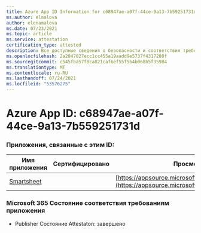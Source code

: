 ```yaml
---
title: Azure App ID Information for c68947ae-a07f-44ce-9a13-7b59251731d
ms.author: elmalova
author: elenamalova
ms.date: 07/23/2021
ms.topic: article
ms.service: attestation
certification_type: attested
description: Все доступные сведения о безопасности и соответствия требованиям для c68947ae-a07f-44ce-9a13-7b559251731d.
ms.openlocfilehash: 2a2847027ecc1cc455a19aadd9e5737f4317280f
ms.sourcegitcommit: c545fba57f8ca821caf6ef55f5b4b068b5f35984
ms.translationtype: MT
ms.contentlocale: ru-RU
ms.lasthandoff: 07/24/2021
ms.locfileid: "53576275"
---
```

# <a name="azure-app-id-c68947ae-a07f-44ce-9a13-7b559251731d"></a>Azure App ID: c68947ae-a07f-44ce-9a13-7b559251731d


### <a name="apps-associated-with-this-id"></a>Приложения, связанные с этим ID:
| **Имя приложения** | **Сертифицировано** | **Просмотр в AppSource** |
|--------------|---------------|-----------------------|
| [Smartsheet](https://docs.microsoft.com/microsoft-365-app-certification/forward/WA104380975) |  | [https://appsource.microsoft.com/product/office/WA104380975](https://appsource.microsoft.com/product/office/WA104380975) |

### <a name="microsoft-365-app-compliance-status"></a>Microsoft 365 Состояние соответствия требованиям приложения
- Publisher Состояние Attestaton: завершено
